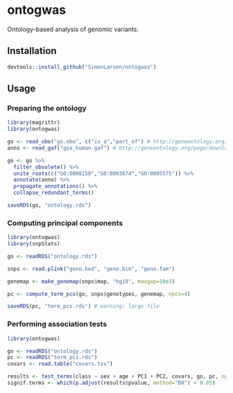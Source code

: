 ontogwas
========

Ontology-based analysis of genomic variants.

## Installation

```r
devtools::install_github("SimonLarsen/ontogwas")
```

## Usage

### Preparing the ontology

```r
library(magrittr)
library(ontogwas)

go <- read_obo("go.obo", c("is_a","part_of") # http://geneontology.org/page/download-ontology
anno <- read_gaf("goa_human.gaf") # http://geneontology.org/page/download-go-annotations

go <- go %>%
  filter_obsolete() %>%
  unite_roots(c("GO:0008150","GO:0003674","GO:0005575")) %>%
  annotate(anno) %>%
  propagate_annotations() %>%
  collapse_redundant_terms()

saveRDS(go, "ontology.rds")
```

### Computing principal components

```r
library(ontogwas)
library(snpStats)

go <- readRDS("ontology.rds")

snps <- read.plink("geno.bed", "geno.bim", "geno.fam")

genemap <- make_genemap(snps$map, "hg19", maxgap=10e3)

pc <- compute_term_pcs(go, snps$genotypes, genemap, npcs=4)

saveRDS(pc, "term_pcs.rds") # warning: large file
```

### Performing association tests

```r
library(ontogwas)

go <- readRDS("ontology.rds")
pc <- readRDS("term_pcs.rds")
covars <- read.table("covars.tsv")

results <- test_terms(class ~ sex + age + PC1 + PC2, covars, go, pc, npcs=4, against="whole.genome")
signif.terms <- which(p.adjust(results$pvalue, method="BH") < 0.05)
```
